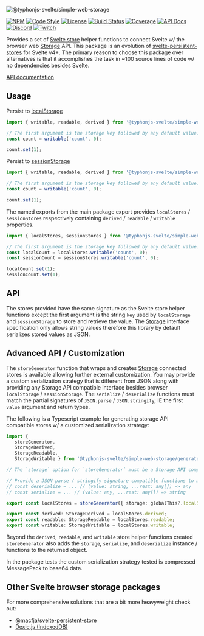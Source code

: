![@typhonjs-svelte/simple-web-storage](https://i.imgur.com/f5Qm8OC.jpg)

[![NPM](https://img.shields.io/npm/v/@typhonjs-svelte/simple-web-storage.svg?label=npm)](https://www.npmjs.com/package/@typhonjs-svelte/simple-web-storage)
[![Code Style](https://img.shields.io/badge/code%20style-allman-yellowgreen.svg?style=flat)](https://en.wikipedia.org/wiki/Indent_style#Allman_style)
[![License](https://img.shields.io/badge/license-MPLv2-yellowgreen.svg?style=flat)](https://github.com/typhonjs-svelte/simple-web-storage/blob/main/LICENSE)
[![Build Status](https://github.com/typhonjs-svelte/simple-web-storage/workflows/CI/CD/badge.svg)](#)
[![Coverage](https://img.shields.io/codecov/c/github/typhonjs-svelte/simple-web-storage.svg)](https://codecov.io/github/typhonjs-svelte/simple-web-storage)
[![API Docs](https://img.shields.io/badge/API%20Documentation-476ff0)](https://typhonjs-svelte.github.io/simple-web-storage/)
[![Discord](https://img.shields.io/discord/737953117999726592?label=TyphonJS%20Discord)](https://typhonjs.io/discord/)
[![Twitch](https://img.shields.io/twitch/status/typhonrt?style=social)](https://www.twitch.tv/typhonrt)


Provides a set of [Svelte store](https://svelte.dev/docs#svelte_store) helper functions to connect Svelte w/ the 
browser web [Storage](https://developer.mozilla.org/en-US/docs/Web/API/Storage) API. This package is an evolution of 
[svelte-persistent-stores](https://www.npmjs.com/package/svelte-persistent-store) for Svelte v4+. The primary reason to 
choose this package over alternatives is that it accomplishes the task in ~100 source lines of code w/ no dependencies 
besides Svelte.

[API documentation](https://typhonjs-svelte.github.io/simple-web-storage/)

## Usage

Persist to [localStorage](https://developer.mozilla.org/en-US/docs/Web/API/Window/localStorage)

```js
import { writable, readable, derived } from '@typhonjs-svelte/simple-web-storage/local';

// The first argument is the storage key followed by any default value.
const count = writable('count', 0);

count.set(1);
```

Persist to [sessionStorage](https://developer.mozilla.org/en-US/docs/Web/API/Window/sessionStorage)

```js
import { writable, readable, derived } from '@typhonjs-svelte/simple-web-storage/session';

// The first argument is the storage key followed by any default value.
const count = writable('count', 0);

count.set(1);
```

The named exports from the main package export provides `localStores` / `sessionStores` respectively containing 
`derived` / `readable` / `writable` properties. 

```js
import { localStores, sessionStores } from '@typhonjs-svelte/simple-web-storage';

// The first argument is the storage key followed by any default value.
const localCount = localStores.writable('count', 0);
const sessionCount = sessionStores.writable('count', 0);

localCount.set(1);
sessionCount.set(1);
```

## API

The stores provided have the same signature as the Svelte store helper functions except the first argument is the 
string `key` used by `localStorage` and `sessionStorage` to store and retrieve the value. The 
[Storage](https://developer.mozilla.org/en-US/docs/Web/API/Storage) interface specification only allows string values 
therefore this library by default serializes stored values as JSON.

## Advanced API / Customization

The `storeGenerator` function that wraps and creates [Storage](https://developer.mozilla.org/en-US/docs/Web/API/Storage) 
connected stores is available allowing further external customization. You may provide a custom serialization strategy 
that is different from JSON along with providing any Storage API compatible interface besides browser `localStorage` / 
`sessionStorage`. The `serialize` / `deserialize` functions must match the partial signatures of `JSON.parse` / 
`JSON.stringify`; IE the first `value` argument and return types.

The following is a Typescript example for generating storage API compatible stores w/ a customized serialization 
strategy: 
```ts
import {
   storeGenerator,
   StorageDerived,
   StorageReadable,
   StorageWritable } from '@typhonjs-svelte/simple-web-storage/generator';

// The `storage` option for `storeGenerator` must be a Storage API compatible instance.

// Provide a JSON parse / stringify signature compatible functions to modify serialization strategy. 
// const deserialize = ... // (value: string, ...rest: any[]) => any 
// const serialize = ... // (value: any, ...rest: any[]) => string

export const localStores = storeGenerator({ storage: globalThis?.localStorage, serialize, deserialize });

export const derived: StorageDerived = localStores.derived;
export const readable: StorageReadable = localStores.readable;
export const writable: StorageWritable = localStores.writable;
```

Beyond the `derived`, `readable`, and `writable` store helper functions created `storeGenerator` also adds the 
`storage`, `serialize`, and `deserialize` instance / functions to the returned object.

In the package tests the custom serialization strategy tested is compressed MessagePack to base64 data. 


## Other Svelte browser storage packages

For more comprehensive solutions that are a bit more heavyweight check out:
- [@macfja/svelte-persistent-store](https://www.npmjs.com/package/@macfja/svelte-persistent-store)
- [Dexie.js (IndexedDB)](https://dexie.org/)
